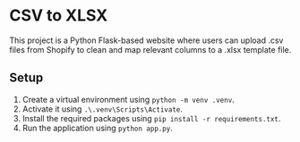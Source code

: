 # CSV to XLSX

This project is a Python Flask-based website where users can upload .csv files from Shopify to clean and map relevant columns to a .xlsx template file.

## Setup
1. Create a virtual environment using `python -m venv .venv`.
2. Activate it using `.\.venv\Scripts\Activate`.
3. Install the required packages using `pip install -r requirements.txt`.
4. Run the application using `python app.py`.
